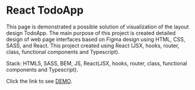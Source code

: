 # React TodoApp
This page is demonstrated a possible solution of visualization of the layout design TodoApp. The main purpose of this project is created detailed design of web page interfaces based on Figma design using HTML, CSS, SASS, and React. This project created using React (JSX, hooks, router, class, functional components and Typescript).

Stack: HTML5, SASS, BEM, JS, React(JSX, hooks, router, class, functional components and Typescript).

Click the link to see [DEMO](https://OleksandrOse.github.io/Todo-App/).
